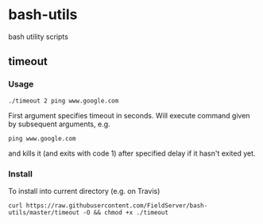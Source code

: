 # bash-utils
bash utility scripts


## timeout

### Usage

```
./timeout 2 ping www.google.com
```

First argument specifies timeout in seconds.
Will execute command given by subsequent arguments, e.g.

```
ping www.google.com
```

and kills it (and exits with code 1) after specified delay if it hasn't
exited yet.

### Install


To install into current directory (e.g. on Travis)
```
curl https://raw.githubusercontent.com/FieldServer/bash-utils/master/timeout -O && chmod +x ./timeout
```
